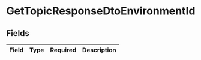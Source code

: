 # GetTopicResponseDtoEnvironmentId


## Fields

| Field       | Type        | Required    | Description |
| ----------- | ----------- | ----------- | ----------- |